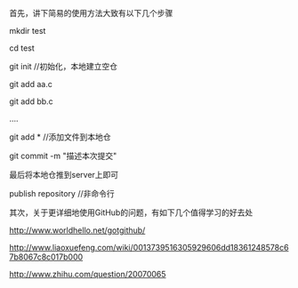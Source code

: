首先，讲下简易的使用方法大致有以下几个步骤

mkdir test

cd test

git init   //初始化，本地建立空仓

git add aa.c

git add bb.c

....

git add *   //添加文件到本地仓

git commit -m "描述本次提交"

最后将本地仓推到server上即可

publish repository //非命令行

其次，关于更详细地使用GitHub的问题，有如下几个值得学习的好去处

http://www.worldhello.net/gotgithub/

http://www.liaoxuefeng.com/wiki/0013739516305929606dd18361248578c67b8067c8c017b000   

http://www.zhihu.com/question/20070065

